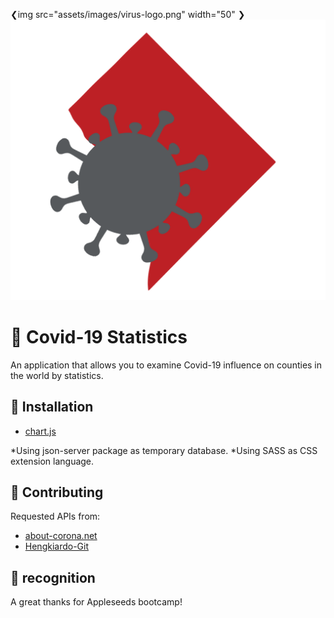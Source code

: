 ❮img src="assets/images/virus-logo.png" width="50" ❯
![](assets/images/virus-logo.png)

# :test_tube: Covid-19 Statistics

An application that allows you to examine Covid-19 influence on counties in the world by statistics.

## :wrench: Installation

- [chart.js](https://www.chartjs.org/)

*Using json-server package as temporary database.
*Using SASS as CSS extension language.

## :rocket: Contributing

Requested APIs from:
- [about-corona.net](https://about-corona.net/)
- [Hengkiardo-Git](https://github.com/hengkiardo/restcountries)

## :beers: recognition 

A great thanks for Appleseeds bootcamp!

